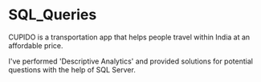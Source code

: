 # SQL_Queries
CUPIDO is a transportation app that helps people travel within India at an affordable price.

I've performed 'Descriptive Analytics' and provided solutions for potential questions with the help of SQL Server.
